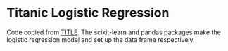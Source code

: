 # Titanic Logistic Regression

Code copied from [TITLE](LINK). The scikit-learn and pandas packages make the logistic regression model and set up the data frame respectively.
